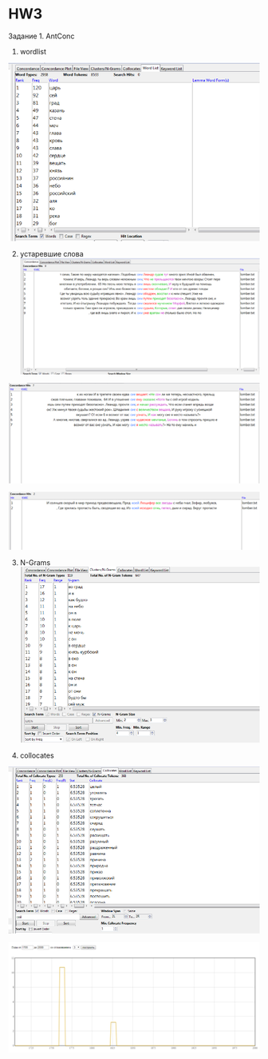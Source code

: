 # HW3
Задание 1. AntConc
1) wordlist

![](hw2.PNG)

2) устаревшие слова
![](fdo.PNG)

![](lomb.PNG)

![](lom2.PNG)

3) N-Grams
![](hw1.PNG)


4) collocates

![](hw4.PNG)

![](rt.PNG)

